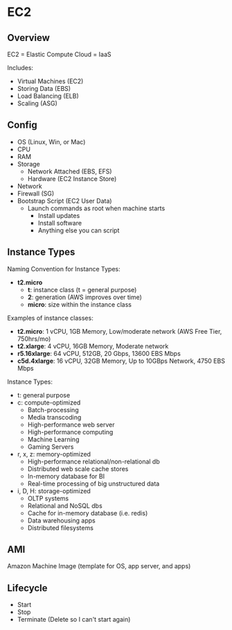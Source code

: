 # EC2

## Overview

EC2 = Elastic Compute Cloud = IaaS

Includes:
* Virtual Machines (EC2)
* Storing Data (EBS)
* Load Balancing (ELB)
* Scaling (ASG)

## Config

* OS (Linux, Win, or Mac)
* CPU
* RAM
* Storage
  * Network Attached (EBS, EFS)
  * Hardware (EC2 Instance Store)
* Network
* Firewall (SG)
* Bootstrap Script (EC2 User Data)
  * Launch commands as root when machine starts
    * Install updates
    * Install software
    * Anything else you can script

## Instance Types

Naming Convention for Instance Types:
* **t2.micro**
  * **t**: instance class (t = general purpose)
  * **2**: generation (AWS improves over time)
  * **micro**: size within the instance class

Examples of instance classes:
* **t2.micro**: 1 vCPU, 1GB Memory, Low/moderate network (AWS Free Tier, 750hrs/mo)
* **t2.xlarge**: 4 vCPU, 16GB Memory, Moderate network
* **r5.16xlarge**: 64 vCPU, 512GB, 20 Gbps, 13600 EBS Mbps
* **c5d.4xlarge**: 16 vCPU, 32GB Memory, Up to 10GBps Network, 4750 EBS Mbps

Instance Types:
* t: general purpose
* c: compute-optimized
  * Batch-processing
  * Media transcoding
  * High-performance web server
  * High-performance computing
  * Machine Learning
  * Gaming Servers
* r, x, z: memory-optimized
  * High-performance relational/non-relational db
  * Distributed web scale cache stores
  * In-memory database for BI
  * Real-time processing of big unstructured data
* i, D, H: storage-optimized
  * OLTP systems
  * Relational and NoSQL dbs
  * Cache for in-memory database (i.e. redis)
  * Data warehousing apps
  * Distributed filesystems

## AMI

Amazon Machine Image (template for OS, app server, and apps)

## Lifecycle

* Start
* Stop
* Terminate (Delete so I can't start again)